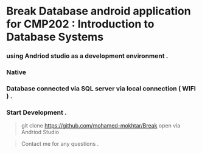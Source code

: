 
# Break Database android application for CMP202 : Introduction to Database Systems 
### using Andriod studio as a development environment .
### Native 
### Database connected via SQL server via local connection ( WIFI ) .

### Start Development . 
> git clone https://github.com/mohamed-mokhtar/Break 
> open via Andriod Studio

> Contact me for any questions .
